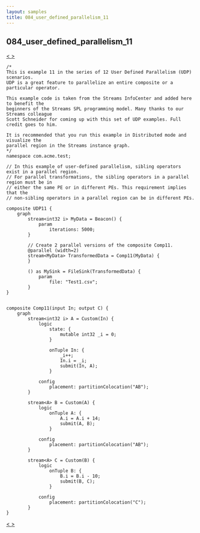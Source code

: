 ```yaml
---
layout: samples
title: 084_user_defined_parallelism_11
---
```


## 084_user_defined_parallelism_11

<div class="sampleNav"><a class="button" href="../083_user_defined_parallelism_10_UDP10.spl/"> < </a><a class="button" href="../085_user_defined_parallelism_12_UDP12.spl/"> > </a>
</div>

~~~~~~
/*
This is example 11 in the series of 12 User Defined Parallelism (UDP) scenarios.
UDP is a great feature to parallelize an entire composite or a particular operator.

This example code is taken from the Streams InfoCenter and added here to benefit the
beginners of the Streams SPL programming model. Many thanks to our Streams colleague
Scott Schneider for coming up with this set of UDP examples. Full credit goes to him.

It is recommended that you run this example in Distributed mode and visualize the
parallel region in the Streams instance graph.
*/
namespace com.acme.test;

// In this example of user-defined parallelism, sibling operators exist in a parallel region.
// For parallel transformations, the sibling operators in a parallel region must be in
// either the same PE or in different PEs. This requirement implies that the
// non-sibling operators in a parallel region can be in different PEs.

composite UDP11 {
	graph
		stream<int32 i> MyData = Beacon() {
			param
				iterations: 5000; 
		}

		// Create 2 parallel versions of the composite Comp11.
		@parallel (width=2)
		stream<MyData> TransformedData = Comp11(MyData) {
		}	
		
		() as MySink = FileSink(TransformedData) {
			param
				file: "Test1.csv";
		}					
}


composite Comp11(input In; output C) {
	graph
		stream<int32 i> A = Custom(In) {
			logic
				state: {
					mutable int32 _i = 0;
				}
				
				onTuple In: {
					_i++;
					In.i = _i;
					submit(In, A);
				}
				
			config
				placement: partitionColocation("AB");		
		}
		
		stream<A> B = Custom(A) {
			logic
				onTuple A: {
					A.i = A.i + 14;
					submit(A, B);
				}

			config
				placement: partitionColocation("AB");				
		}
		
		stream<A> C = Custom(B) {
			logic
				onTuple B: {
					B.i = B.i - 10;
					submit(B, C);
				}

			config
				placement: partitionColocation("C");				
		}		
}

~~~~~~

<div class="sampleNav"><a class="button" href="../083_user_defined_parallelism_10_UDP10.spl/"> < </a><a class="button" href="../085_user_defined_parallelism_12_UDP12.spl/"> > </a>
</div>

